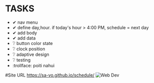 # TASKS

- ✔ nav menu
- ✔ define day,hour. if today's hour > 4:00 PM, schedule = next day
- ✔ add body
- ✔ add data
- ❔ button color state
- ❔ clock position
- ❔ adaptive design
- ❔ testing
- :trollface:	 poiti nahui


#Site URL
https://sa-vo.github.io/schedule/
![Web Dev](https://cdn.discordapp.com/attachments/418468362377494539/817519142701760532/231.jpg)
